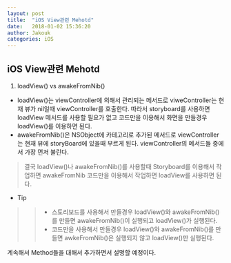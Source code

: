 ```yaml
---
layout: post
title:  "iOS View관련 Mehotd"
date:   2018-01-02 15:36:20
author: Jakouk
categories: iOS
---
```


## iOS View관련 Mehotd

1. loadView() vs awakeFromNib()
- loadView()는 viewController에 의해서 관리되는 메서드로 viweController는 현재 뷰가 nil일때 viewController를 호출한다. 따라서 storyboard를 사용하면 loadView 메서드를 사용할 필요가 없고 코드만을 이용해서 화면을 만들경우 loadView()를 이용하면 된다. 
- awakeFromNib()은 NSObject에 카테고리로 추가된 메서드로 viewController는 현재 뷰에 storyBoard에 있을때 부르게 된다. viewController의 메서드들 중에서 가장 먼저 불린다.

> 결국 loadView()나 awakeFromNib()를 사용할때 Storyboard를 이용해서 작업하면 awakeFromNib 코드만을 이용해서 작업하면 loadView를 사용하면 된다. 

- Tip
>> - 스토리보드를 사용해서 만들경우 loadView()와 awakeFromNib()를 만들면 awakeFromNib()이 실행되고 loadView()가 실행된다.
>> - 코드만을 사용해서 만들경우 loadView()와 awakeFromNib()를 만들면 awkeFromNib()은 실행되지 않고 loadView()만 실행된다. 

계속해서 Method들을 대해서 추가하면서 설명할 예정이다. 





